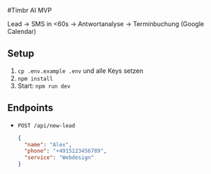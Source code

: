 #Timbr AI MVP

Lead → SMS in <60s → Antwortanalyse → Terminbuchung (Google Calendar)

## Setup

1) `cp .env.example .env` und alle Keys setzen
2) `npm install`
3) Start: `npm run dev`

## Endpoints

- `POST /api/new-lead`
  ```json
  {
    "name": "Alex",
    "phone": "+4915123456789",
    "service": "Webdesign"
  }

